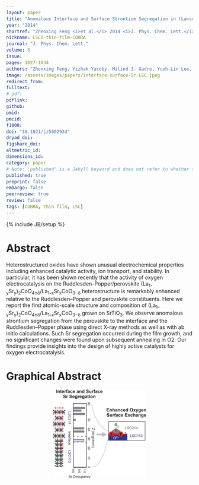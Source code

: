 ```yaml
---
layout: paper
title: "Anomalous Interface and Surface Strontium Segregation in (La<sub>1–y</sub>Sr<sub>y</sub>)<sub>2</sub>CoO<sub>4±δ</sub>/La<sub>1–x</sub>Sr<sub>x</sub>CoO<sub>3−δ</sub> Heterostructured Thin Films"
year: "2014"
shortref: "Zhenxing Feng <i>et al.</i> 2014 <i>J. Phys. Chem. Lett.</i> <b>5</b> 1027-1034"
nickname: LSCO-thin-film-COBRA
journal: "J. Phys. Chem. Lett."
volume: 5
issue: 
pages: 1027-1034
authors: "Zhenxing Feng, Yizhak Yacoby, Milind J. Gadre, Yueh-Lin Lee, Wesley T. Hong, Hua Zhou, Michael D. Biegalski, Hans M. Christen, Stuart B. Adler, Dane Morgan, and Yang Shao-Horn"
image: /assets/images/papers/interface-surface-Sr-LSC.jpeg
redirect_from: 
fulltext: 
# pdf: 
pdflink: 
github: 
pmid: 
pmcid: 
f1000: 
doi: "10.1021/jz500293d"
dryad_doi:
figshare_doi: 
altmetric_id: 
dimensions_id: 
category: paper
# Note: 'published' is a Jekyll keyword and does not refer to whether the paper is published, but rather to whether this Markdown should be part of the rendered site.
published: true
preprint: false
embargo: false
peerreview: true
review: false
tags: [COBRA, thin film, LSC]
---
```

{% include JB/setup %}

# Abstract 

Heterostructured oxides have shown unusual electrochemical properties including enhanced catalytic activity,
 ion transport, and stability. In particular, it has been shown recently that the activity of oxygen electrocatalysis
 on the Ruddlesden–Popper/perovskite
 (La<sub>1-y</sub>Sr<sub>y</sub>)<sub>2</sub>CoO<sub>4±δ</sub>/La<sub>1–x</sub>Sr<sub>x</sub>CoO<sub>3−δ</sub>
 heterostructure is remarkably enhanced relative
 to the Ruddlesden–Popper and perovskite constituents. Here we report the first atomic-scale structure and composition of
 (La<sub>1–y</sub>Sr<sub>y</sub>)<sub>2</sub>CoO<sub>4±δ</sub>/La<sub>1–x</sub>Sr<sub>x</sub>CoO<sub>3−δ</sub> grown on
 SrTiO<sub>3</sub>. We observe anomalous strontium segregation from the perovskite to the interface and the Ruddlesden–Popper
 phase using direct X-ray methods as well as with ab initio calculations. Such Sr segregation occurred during the film growth,
 and no significant changes were found upon subsequent annealing in O2. Our findings provide insights into the design of highly 
 active catalysts for oxygen electrocatalysis.
 
 # Graphical Abstract

<p align="center">
<img src="/assets/images/papers/interface-surface-Sr-LSC.jpeg" width="50%">
</p>

